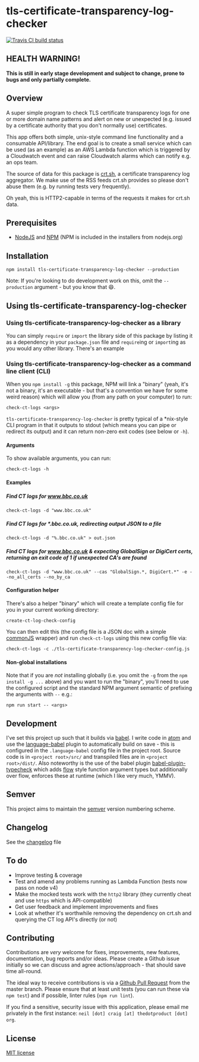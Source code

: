 # tls-certificate-transparency-log-checker

[![Travis CI build status](https://travis-ci.org/neilstuartcraig/tls-certificate-transparency-log-checker.svg)](https://travis-ci.org/neilstuartcraig/tls-certificate-transparency-log-checker)  


## HEALTH WARNING!
**This is still in early stage development and subject to change, prone to bugs and only partially complete.**

## Overview
A super simple program to check TLS certificate transparency logs for one or more domain name patterns and alert on new or unexpected (e.g. issued by a certificate authority that you don't normally use) certificates.

This app offers both simple, unix-style command line functionality and a consumable API/library. The end goal is to create a small service which can be used (as an example) as an AWS Lambda function which is triggered by a Cloudwatch event and can raise Cloudwatch alarms which can notify e.g. an ops team.

The source of data for this package is [crt.sh](https://crt.sh), a certificate transparency log aggregator. We make use of the RSS feeds crt.sh provides so please don't abuse them (e.g. by running tests very frequently).

Oh yeah, this is HTTP2-capable in terms of the requests it makes for crt.sh data.


## Prerequisites

* [NodeJS](https://nodejs.org/) and [NPM](https://www.npmjs.com/) (NPM is included in the installers from nodejs.org)


## Installation

```
npm install tls-certificate-transparency-log-checker --production
```

Note: If you're looking to do development work on this, omit the `--production` argument - but you know that :smile:.

## Using tls-certificate-transparency-log-checker

### Using tls-certificate-transparency-log-checker as a library
You can simply `require` or `import` the library side of this package by listing it as a dependency in your `package.json` file and `require`ing or `import`ing as you would any other library. There's an example

### Using tls-certificate-transparency-log-checker as a command line client (CLI)
When you `npm install -g` this package, NPM will link a "binary" (yeah, it's not a binary, it's an executable - but that's a convention we have for some weird reason) which will allow you (from any path on your computer) to run:

```
check-ct-logs <args>
```

`tls-certificate-transparency-log-checker` is pretty typical of a \*nix-style CLI program in that it outputs to stdout (which means you can pipe or redirect its output) and it can return non-zero exit codes (see below or `-h`).

#### Arguments
To show available arguments, you can run:

```
check-ct-logs -h
```

#### Examples

##### Find CT logs for www.bbc.co.uk
```
check-ct-logs -d "www.bbc.co.uk"
```

##### Find CT logs for \*.bbc.co.uk, redirecting output JSON to a file
```
check-ct-logs -d "%.bbc.co.uk" > out.json
```

##### Find CT logs for www.bbc.co.uk & expecting GlobalSign or DigiCert certs, returning an exit code of 1 if unexpected CA's are found
```
check-ct-logs -d "www.bbc.co.uk" --cas "GlobalSign.*, DigiCert.*" -e --no_all_certs --no_by_ca
```



#### Configuration helper
There's also a helper "binary" which will create a template config file for you in your current working directory:

```
create-ct-log-check-config
```

You can then edit this (the config file is a JSON doc with a simple [commonJS](https://en.wikipedia.org/wiki/CommonJS) wrapper) and run `check-ct-logs` using this new config file via:

```
check-ct-logs -c ./tls-certificate-transparency-log-checker-config.js
```

#### Non-global installations
Note that if you are *not* installing globally (i.e. you omit the `-g` from the `npm install -g ...` above) and you want to run the "binary", you'll need to use the configured script and the standard NPM argument semantic of prefixing the arguments with `--` e.g.:

```
npm run start -- <args>
```

## Development
I've set this project up such that it builds via [babel](https://babeljs.io/). I write code in [atom](https://atom.io/) and use the [language-babel](https://atom.io/packages/language-babel) plugin to automatically build on save - this is configured in the `.language-babel` config file in the project root. Source code is in `<project root>/src/` and transpiled files are in `<project root>/dist/`. Also noteworthy is the use of the babel plugin [babel-plugin-typecheck](https://github.com/codemix/babel-plugin-typecheck) which adds [flow](https://flowtype.org/) style function argument types but additionally over flow, enforces these at runtime (which I like very much, YMMV).


## Semver
This project aims to maintain the [semver](http://semver.org/) version numbering scheme.


## Changelog
See the [changelog](./changelog.md) file


## To do
* Improve testing & coverage
* Test and amend any problems running as Lambda Function (tests now pass on node v4)
* Make the mocked tests work with the `http2` library (they currently cheat and use `https` which is API-compatible)
* Get user feedback and implement improvements and fixes
* Look at whether it's worthwhile removing the dependency on crt.sh and querying the CT log API's directly (or not)


## Contributing
Contributions are *very* welcome for fixes, improvements, new features, documentation, bug reports and/or ideas. Please create a Github issue initially so we can discuss and agree actions/approach - that should save time all-round.

The ideal way to receive contributions is via a [Github Pull Request](https://help.github.com/articles/using-pull-requests/) from the master branch. Please ensure that at least unit tests (you can run these via `npm test`) and if possible, linter rules (`npm run lint`).

If you find a sensitive, security issue with this application, please email me privately in the first instance: `neil [dot] craig [at] thedotproduct [dot] org`.


## License
[MIT license](./license.md)
